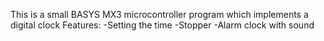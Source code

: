 This is a small BASYS MX3 microcontroller program which implements a digital clock 
Features:
  -Setting the time
  -Stopper
  -Alarm clock with sound
